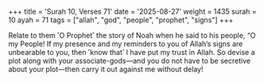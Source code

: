 +++
title = 'Surah 10, Verses 71'
date = '2025-08-27'
weight = 1435
surah = 10
ayah = 71
tags = ["allah", "god", "people", "prophet", "signs"]
+++

Relate to them ˹O Prophet˺ the story of Noah when he said to his people, “O my People! If my presence and my reminders to you of Allah’s signs are unbearable to you, then ˹know that˺ I have put my trust in Allah. So devise a plot along with your associate-gods—and you do not have to be secretive about your plot—then carry it out against me without delay!